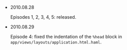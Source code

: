 * 2010.08.28

  Episodes 1, 2, 3, 4, 5: released.
  
* 2010.08.29

   Episode 4: fixed the indentation of the `%head` block in `app/views/layouts/application.html.haml`.